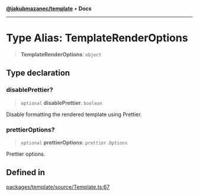 [**@jakubmazanec/template**](../README.md) • **Docs**

---

# Type Alias: TemplateRenderOptions

> **TemplateRenderOptions**: `object`

## Type declaration

### disablePrettier?

> `optional` **disablePrettier**: `boolean`

Disable formatting the rendered template using Prettier.

### prettierOptions?

> `optional` **prettierOptions**: `prettier.Options`

Prettier options.

## Defined in

[packages/template/source/Template.ts:67](https://github.com/jakubmazanec/tools/blob/043f017b24789eba8a7eb285e0e1042ac4eaaeea/packages/template/source/Template.ts#L67)

